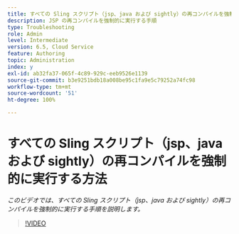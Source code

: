 ```yaml
---
title: すべての Sling スクリプト（jsp、java および sightly）の再コンパイルを強制的に実行する方法
description: JSP の再コンパイルを強制的に実行する手順
type: Troubleshooting
role: Admin
level: Intermediate
version: 6.5, Cloud Service
feature: Authoring
topic: Administration
index: y
exl-id: ab32fa37-065f-4c89-929c-eeb9526e1139
source-git-commit: b3e9251bdb18a008be95c1fa9e5c79252a74fc98
workflow-type: tm+mt
source-wordcount: '51'
ht-degree: 100%

---
```


# すべての Sling スクリプト（jsp、java および sightly）の再コンパイルを強制的に実行する方法

*このビデオでは、すべての Sling スクリプト（jsp、java および sightly）の再コンパイルを強制的に実行する手順を説明します。*

>[!VIDEO](https://video.tv.adobe.com/v/335464?quality=12&learn=on)
